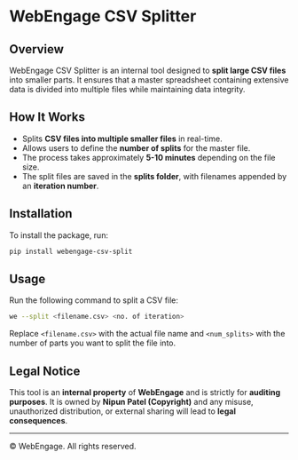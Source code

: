 # WebEngage CSV Splitter

## Overview

WebEngage CSV Splitter is an internal tool designed to **split large CSV files** into smaller parts. It ensures that a master spreadsheet containing extensive data is divided into multiple files while maintaining data integrity.

## How It Works

- Splits **CSV files into multiple smaller files** in real-time.
- Allows users to define the **number of splits** for the master file.
- The process takes approximately **5-10 minutes** depending on the file size.
- The split files are saved in the **splits folder**, with filenames appended by an **iteration number**.

## Installation

To install the package, run:

```sh
pip install webengage-csv-split
```

## Usage

Run the following command to split a CSV file:

```sh
we --split <filename.csv> <no. of iteration>
```

Replace `<filename.csv>` with the actual file name and `<num_splits>` with the number of parts you want to split the file into.

## Legal Notice

This tool is an **internal property** of **WebEngage** and is strictly for **auditing purposes**. It is owned by **Nipun Patel (Copyright)** and any misuse, unauthorized distribution, or external sharing will lead to **legal consequences**.

---

© WebEngage. All rights reserved.

